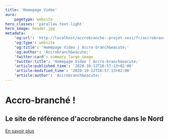 ```yaml
---
title: 'Homepage Video'
aura:
    pagetype: website
hero_classes: 'parallax text-light'
hero_image: header.jpg
metadata:
    'og:url': 'http://localhost/accrobranche--projet-cesi/fr/accrobranche/_hero'
    'og:type': website
    'og:title': 'Homepage Video | Accro-branch&eacute;'
    'og:author': 'Accrobranch&eacute;'
    'twitter:card': summary_large_image
    'twitter:title': 'Homepage Video | Accro-branch&eacute;'
    'article:published_time': '2020-10-12T16:57:13+02:00'
    'article:modified_time': '2020-10-12T16:57:13+02:00'
    'article:author': 'Accrobranch&eacute;'
---
```


# Accro-branché !
## Le site de référence d'accrobranche dans le Nord

[En savoir plus](/evenement?classes=btn,btn-success,btn-lg)





